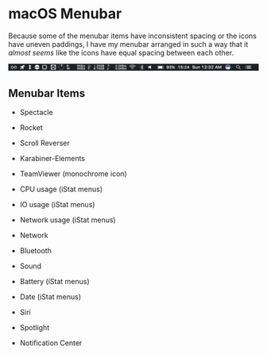 # macOS Menubar

Because some of the menubar items have inconsistent spacing or the icons have uneven paddings, I have my menubar arranged in such a way that it *almost seems* like the icons have equal spacing between each other.

![menubar][menubar]

## Menubar Items

* Spectacle

* Rocket

* Scroll Reverser

* Karabiner-Elements

* TeamViewer (monochrome icon)

* CPU usage (iStat menus)

* IO usage (iStat menus)

* Network usage (iStat menus)

* Network

* Bluetooth

* Sound

* Battery (iStat menus)

* Date (iStat menus)

* Siri

* Spotlight

* Notification Center

[menubar]: https://github.com/b-ggs/macos-configs/blob/master/_assets/menubar.png
